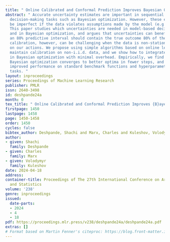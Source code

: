 ```yaml
---
title: " Online Calibrated and Conformal Prediction Improves Bayesian Optimization "
abstract: " Accurate uncertainty estimates are important in sequential model-based
  decision-making tasks such as Bayesian optimization. However, these estimates can
  be imperfect if the data violates assumptions made by the model (e.g., Gaussianity).
  This paper studies which uncertainties are needed in model-based decision-making
  and in Bayesian optimization, and argues that uncertainties can benefit from calibration—i.e.,
  an 80% predictive interval should contain the true outcome 80% of the time. Maintaining
  calibration, however, can be challenging when the data is non-stationary and depends
  on our actions. We propose using simple algorithms based on online learning to provably
  maintain calibration on non-i.i.d. data, and we show how to integrate these algorithms
  in Bayesian optimization with minimal overhead. Empirically, we find that calibrated
  Bayesian optimization converges to better optima in fewer steps, and we demonstrate
  improved performance on standard benchmark functions and hyperparameter optimization
  tasks. "
layout: inproceedings
series: Proceedings of Machine Learning Research
publisher: PMLR
issn: 2640-3498
id: deshpande24a
month: 0
tex_title: " Online Calibrated and Conformal Prediction Improves {B}ayesian Optimization "
firstpage: 1450
lastpage: 1458
page: 1450-1458
order: 1450
cycles: false
bibtex_author: Deshpande, Shachi and Marx, Charles and Kuleshov, Volodymyr
author:
- given: Shachi
  family: Deshpande
- given: Charles
  family: Marx
- given: Volodymyr
  family: Kuleshov
date: 2024-04-18
address:
container-title: Proceedings of The 27th International Conference on Artificial Intelligence
  and Statistics
volume: '238'
genre: inproceedings
issued:
  date-parts:
  - 2024
  - 4
  - 18
pdf: https://proceedings.mlr.press/v238/deshpande24a/deshpande24a.pdf
extras: []
# Format based on Martin Fenner's citeproc: https://blog.front-matter.io/posts/citeproc-yaml-for-bibliographies/
---
```

